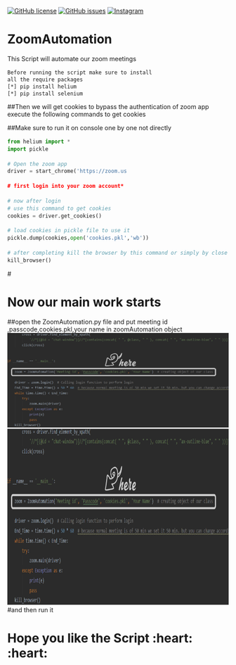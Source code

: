 <a href="https://github.com/deepusingla0448/ZoomAutomation/blob/master/LICENSE"><img alt="GitHub license" src="https://img.shields.io/github/license/deepusingla0448/ZoomAutomation"></a>
<a href="https://github.com/deepusingla0448/ZoomAutomation/issues"><img alt="GitHub issues" src="https://img.shields.io/github/issues/deepusingla0448/ZoomAutomation"></a>
<a href="https://www.instagram.com/_.abhi_singla_/"><img alt="Instagram" src="https://img.shields.io/badge/join-instragram-ff69b4"></a>

# ZoomAutomation
 This Script will automate our zoom meetings 
 
	Before running the script make sure to install
	all the require packages
	[*] pip install helium
	[*] pip install selenium

##Then we will get cookies to bypass the authentication of zoom app
execute the following commands to get cookies

##Make sure to run it on console one by one not directly
``` python
from helium import *
import pickle

# Open the zoom app
driver = start_chrome('https://zoom.us

# first login into your zoom account*

# now after login
# use this command to get cookies
cookies = driver.get_cookies()

# load cookies in pickle file to use it
pickle.dump(cookies,open('cookies.pkl','wb'))

# after completing kill the browser by this command or simply by close
kill_browser()
```

#<h1> Now our main work starts </h1>
##open the ZoomAutomation.py file and put meeting id ,passcode,cookies.pkl,your name in zoomAutomation object
![Zoom image](/images/zoom.png)
<img alt = 'Zoom image' src ='/images/zoom.png' width = 700px height = 400px>
#and then run it

<h1> Hope you like the Script :heart: :heart:</h1>



